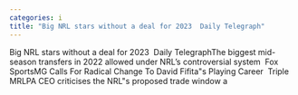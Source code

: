 ```yaml
---
categories: i
title: "Big NRL stars without a deal for 2023  Daily Telegraph"
---
```

Big NRL stars without a deal for 2023&nbsp;&nbsp;Daily TelegraphThe biggest mid-season transfers in 2022 allowed under NRL’s controversial system&nbsp;&nbsp;Fox SportsMG Calls For Radical Change To David Fifita"s Playing Career&nbsp;&nbsp;Triple MRLPA CEO criticises the NRL"s proposed trade window a
